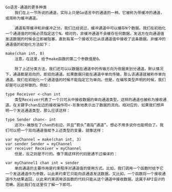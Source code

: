    Go语言-通道的更多种类
        我们在上一节所说的通道，实际上只是Go语言中的通道的一种。它被称为带缓冲的通道，或简称为缓冲通道。
    
        通道有带缓冲和非缓冲之分。我们已经说过，缓冲通道中可以缓存N个数据。我们在初始化一个通道值的时候必须指定这个N。相对的，非缓冲通道不会缓存任何数据。发送方在向通道值发送数据的时候会立即被阻塞，直到有某一个接收方已从该通道值中接收了这条数据。非缓冲的通道值的初始化方法如下：

    make(chan int, 0)
        注意，在这里，给予make函数的第二个参数值是0。
    
        除了上述分类方法，我们还可以以数据在通道中的传输方向为依据来划分通道。默认情况下，通道都是双向的，即双向通道。如果数据只能在通道中单向传输，那么该通道就被称作单向通道。我们在初始化一个通道值的时候不能指定它为单向。但是，在编写类型声明的时候，我们却是可以这样做的。例如：

    type Receiver <-chan int 
        类型Receiver代表了一个只可从中接收数据的单向通道类型。这样的通道也被称为接收通道。在关键字chan左边的接收操作符<-形象地表示出了数据的流向。相对应的，如果我们想声明一个发送通道类型，那么应该这样：

    type Sender chan<- int 
        这次<-被放在了chan的右边，并且“箭头”直指“通道”。想必不用多说你也能明白了。我们可以把一个双向通道值赋予上述类型的变量，就像这样：

    var myChannel = make(chan int, 3)
    var sender Sender = myChannel
    var receiver Receiver = myChannel  
        但是，反之则是不行的。像下面这样的代码是通不过编译的：

    var myChannel1 chan int = sender     
        单向通道的主要作用是约束程序对通道值的使用方式。比如，我们调用一个函数时给予它一个发送通道作为参数，以此来约束它只能向该通道发送数据。又比如，一个函数将一个接收通道作为结果返回，以此来约束调用该函数的代码只能从这个通道中接收数据。这属于API设计的范畴。因此我们在这里仅了解一下即可。